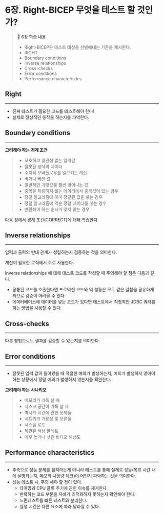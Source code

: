 # 6장. Right-BICEP 무엇을 테스트 할 것인가?

>📝 **6장 학습 내용**
>
>- Right-BICEP은 테스트 대상을 선별해내는 기준을 제시한다.
>- RIGHT
>- Boundary conditions
>- Inverse relationships
>- Cross-checks
>- Error conditions
>- Performance characteristics


## Right

---

- 진짜 테스트가 필요한 코드를 테스트해야 한다!
- 실제로 정상적인 동작을 하는지를 파악한다.

## Boundary conditions

---

**고려해야 하는 경계 조건**

>- 모호하고 일관성 없는 입력값
>- 잘못된 양식의 데이터
>- 수치적 오버플로우를 일으키는 계산
>- 비거나 빠진 값
>- 일반적인 기댓값을 훨씬 벗어나는 값
>- 중복을 허용하지 않는 데이터에서 중복값이 있는 경우
>- 정렬 알고리즘에 이미 정렬된 값을 넣는 경우
>- 정렬 알고리즘에 역순 정렬 데이터를 넣는 경우
>- 반환해야 하는 순서가 맞지 않는 경우

다음 장에서 경계 조건(CORRECT)에 대해 학습한다.

## Inverse relationships

---

입력과 출력의 반대 관계가 성립하는지 검증하는 것을 의미한다.

계산이 필요한 로직에서 주로 사용한다.

Inverse relationships 에 대해 테스트 코드를 작성할 때 주의해야 할 점은 다음과 같다.

- 공통된 코드를 호출한다면 프로덕션 코드와 역 행동은 모두 같은 결함을 공유하게 되므로 검증이 어려울 수 있다.
- 데이터베이스에 데이터를 넣는 코드가 있다면 테스트에서 직접적인 JDBC 쿼리를 하는 방법을 사용할 수 있다.

## Cross-checks

---

다른 방법으로도 결과를 검증할 수 있는지를 의미한다.

## Error conditions

---

- 잘못된 입력 값이 들어왔을 때 적절한 예외가 발생하는지, 예외가 발생하지 않아야 하는 상황에서 정말 예외가 발생하지 않는지를 확인한다.

**고려해야 하는 시나리오**

>- 메모리가 가득 찰 때
>- 디스크 공간이 가득 찰 때
>- 벽시계 시간에 관한 문제들
>- 네트워크 가용성 및 오류들
>- 시스템 로드
>- 제한된 색상 팔레트
>- 매우 높거나 낮은 비디오 해상도

## Performance characteristics

---

- 추측으로 성능 문제를 짐작하는게 아니라 테스트를 통해 실제로 성능(목표 시간 내에 실행되는지, 메모리 사용량 체크)이 어떤지 파악하는 것을 의미한다.
- 성능 테스트 시, 주의 해야 할 점이 있다.
    - 타이밍과 CPU 클록 주기에 관한 이슈를 제거한다.
    - 반복하는 코드 부분을 자바가 최적화하지 못하는지 확인해야 한다.
    - 느린테스트를 빠른 테스트와 분리한다.
    - 실행 시간은 다른 요소에 따라 달라질 수 있다.